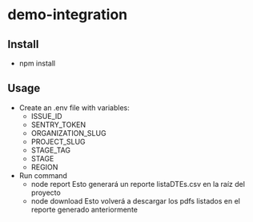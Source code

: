 # demo-integration

## Install
- npm install

## Usage
- Create an .env file with variables:
    * ISSUE_ID
    * SENTRY_TOKEN 
    * ORGANIZATION_SLUG 
    * PROJECT_SLUG 
    * STAGE_TAG
    * STAGE
    * REGION
- Run command
    * node report
    Esto generará un reporte listaDTEs.csv en la raíz del proyecto
    * node download
    Esto volverá a descargar los pdfs listados en el reporte generado anteriormente